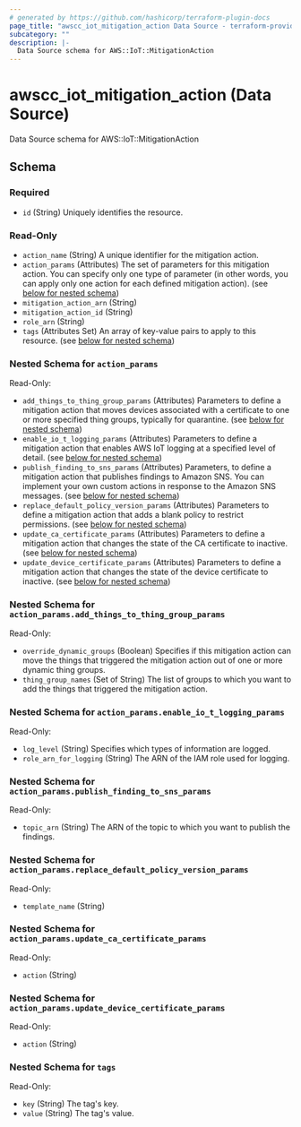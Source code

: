 ```yaml
---
# generated by https://github.com/hashicorp/terraform-plugin-docs
page_title: "awscc_iot_mitigation_action Data Source - terraform-provider-awscc"
subcategory: ""
description: |-
  Data Source schema for AWS::IoT::MitigationAction
---
```


# awscc_iot_mitigation_action (Data Source)

Data Source schema for AWS::IoT::MitigationAction



<!-- schema generated by tfplugindocs -->
## Schema

### Required

- `id` (String) Uniquely identifies the resource.

### Read-Only

- `action_name` (String) A unique identifier for the mitigation action.
- `action_params` (Attributes) The set of parameters for this mitigation action. You can specify only one type of parameter (in other words, you can apply only one action for each defined mitigation action). (see [below for nested schema](#nestedatt--action_params))
- `mitigation_action_arn` (String)
- `mitigation_action_id` (String)
- `role_arn` (String)
- `tags` (Attributes Set) An array of key-value pairs to apply to this resource. (see [below for nested schema](#nestedatt--tags))

<a id="nestedatt--action_params"></a>
### Nested Schema for `action_params`

Read-Only:

- `add_things_to_thing_group_params` (Attributes) Parameters to define a mitigation action that moves devices associated with a certificate to one or more specified thing groups, typically for quarantine. (see [below for nested schema](#nestedatt--action_params--add_things_to_thing_group_params))
- `enable_io_t_logging_params` (Attributes) Parameters to define a mitigation action that enables AWS IoT logging at a specified level of detail. (see [below for nested schema](#nestedatt--action_params--enable_io_t_logging_params))
- `publish_finding_to_sns_params` (Attributes) Parameters, to define a mitigation action that publishes findings to Amazon SNS. You can implement your own custom actions in response to the Amazon SNS messages. (see [below for nested schema](#nestedatt--action_params--publish_finding_to_sns_params))
- `replace_default_policy_version_params` (Attributes) Parameters to define a mitigation action that adds a blank policy to restrict permissions. (see [below for nested schema](#nestedatt--action_params--replace_default_policy_version_params))
- `update_ca_certificate_params` (Attributes) Parameters to define a mitigation action that changes the state of the CA certificate to inactive. (see [below for nested schema](#nestedatt--action_params--update_ca_certificate_params))
- `update_device_certificate_params` (Attributes) Parameters to define a mitigation action that changes the state of the device certificate to inactive. (see [below for nested schema](#nestedatt--action_params--update_device_certificate_params))

<a id="nestedatt--action_params--add_things_to_thing_group_params"></a>
### Nested Schema for `action_params.add_things_to_thing_group_params`

Read-Only:

- `override_dynamic_groups` (Boolean) Specifies if this mitigation action can move the things that triggered the mitigation action out of one or more dynamic thing groups.
- `thing_group_names` (Set of String) The list of groups to which you want to add the things that triggered the mitigation action.


<a id="nestedatt--action_params--enable_io_t_logging_params"></a>
### Nested Schema for `action_params.enable_io_t_logging_params`

Read-Only:

- `log_level` (String) Specifies which types of information are logged.
- `role_arn_for_logging` (String) The ARN of the IAM role used for logging.


<a id="nestedatt--action_params--publish_finding_to_sns_params"></a>
### Nested Schema for `action_params.publish_finding_to_sns_params`

Read-Only:

- `topic_arn` (String) The ARN of the topic to which you want to publish the findings.


<a id="nestedatt--action_params--replace_default_policy_version_params"></a>
### Nested Schema for `action_params.replace_default_policy_version_params`

Read-Only:

- `template_name` (String)


<a id="nestedatt--action_params--update_ca_certificate_params"></a>
### Nested Schema for `action_params.update_ca_certificate_params`

Read-Only:

- `action` (String)


<a id="nestedatt--action_params--update_device_certificate_params"></a>
### Nested Schema for `action_params.update_device_certificate_params`

Read-Only:

- `action` (String)



<a id="nestedatt--tags"></a>
### Nested Schema for `tags`

Read-Only:

- `key` (String) The tag's key.
- `value` (String) The tag's value.


